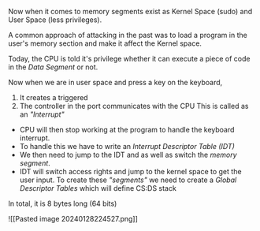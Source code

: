 Now when it comes to memory segments exist as Kernel Space (sudo) and User Space (less privileges).

A common approach of attacking in the past was to load a program in the user's memory section and make it affect the Kernel space.

Today, the CPU is told it's privilege whether it can execute a piece of code in the *Data Segment* or not.

Now when we are in user space and press a key on the keyboard, 
1. It creates a triggered
2. The controller in the port communicates with the CPU
This is called as an *"Interrupt"*

- CPU will then stop working at the program to handle the keyboard interrupt.
- To handle this we have to write an *Interrupt Descriptor Table (IDT)*
- We then need to jump to the IDT and as well as switch the *memory segment*.
- IDT will switch access rights and jump to the kernel space to get the user input.
To create these *"segments"* we need to create a *Global Descriptor Tables*
which will define CS:DS stack

In total, it is 8 bytes long (64 bits)

![[Pasted image 20240128224527.png]]
